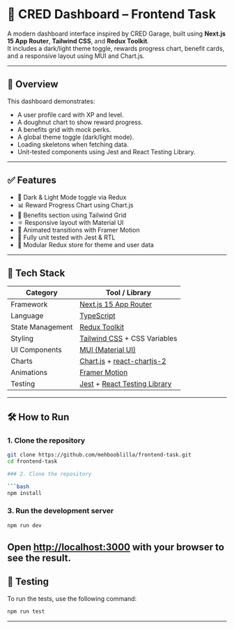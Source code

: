 # 🎯 CRED Dashboard – Frontend Task

A modern dashboard interface inspired by CRED Garage, built using **Next.js 15 App Router**, **Tailwind CSS**, and **Redux Toolkit**.  
It includes a dark/light theme toggle, rewards progress chart, benefit cards, and a responsive layout using MUI and Chart.js.

---

## 📸 Overview

This dashboard demonstrates:
- A user profile card with XP and level.
- A doughnut chart to show reward progress.
- A benefits grid with mock perks.
- A global theme toggle (dark/light mode).
- Loading skeletons when fetching data.
- Unit-tested components using Jest and React Testing Library.

---

## ✅ Features

- 🌙 Dark & Light Mode toggle via Redux
- 📊 Reward Progress Chart using Chart.js
- 🎁 Benefits section using Tailwind Grid
- ⚛️ Responsive layout with Material UI
- 🔁 Animated transitions with Framer Motion
- 🧪 Fully unit tested with Jest & RTL
- 🔧 Modular Redux store for theme and user data

---

## 🧱 Tech Stack

| Category            | Tool / Library                 |
|---------------------|--------------------------------|
| Framework           | [Next.js 15 App Router](https://nextjs.org) |
| Language            | [TypeScript](https://www.typescriptlang.org/) |
| State Management    | [Redux Toolkit](https://redux-toolkit.js.org/) |
| Styling             | [Tailwind CSS](https://tailwindcss.com/) + CSS Variables |
| UI Components       | [MUI (Material UI)](https://mui.com/) |
| Charts              | [Chart.js](https://www.chartjs.org/) + [react-chartjs-2](https://github.com/reactchartjs/react-chartjs-2) |
| Animations          | [Framer Motion](https://www.framer.com/motion/) |
| Testing             | [Jest](https://jestjs.io/) + [React Testing Library](https://testing-library.com/) |

---

## 🛠️ How to Run

### 1. Clone the repository

```bash
git clone https://github.com/mehbooblilla/frontend-task.git
cd frontend-task

### 2. Clone the repository

```bash
npm install
```
### 3. Run the development server
```bash
npm run dev
```
Open [http://localhost:3000](http://localhost:3000) with your browser to see the result.
---

## 🧪 Testing
To run the tests, use the following command:
```bash
npm run test
```
---

